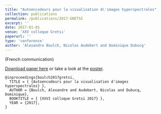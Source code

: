 ```yaml
---
title: "Autoencodeurs pour la visualisation d\'images hyperspectrales"
collection: publications
permalink: /publications/2017-GRETSI
excerpt: ''
date: 2017-01-01
venue: 'XXV colloque Gretsi'
paperurl: ''
type: 'conference'
author: 'Alexandre Boulch, Nicolas Audebert and Dominique Dubucq'
---
```



(French communication)


[Download paper here](https://aboulch.github.io/files/2017_gretsi-autoencodeurs.pdf) or take a look at the [poster](https://aboulch.github.io/files/posters/2017_gretsi-autoencodeurs_poster.pdf).

```
@inproceedings{boulch2017gretsi,
  TITLE = { {Autoencodeurs pour la visualisation d'images hyperspectrales} },
  AUTHOR = {Boulch, Alexandre and Audebert, Nicolas and Dubucq, Dominique},
  BOOKTITLE = { {XXVI colloque Gretsi 2017} },
  YEAR = {2017},
}

```
